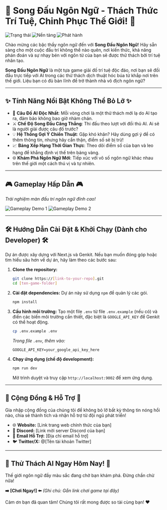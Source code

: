 
# 🌟 Song Đấu Ngôn Ngữ - Thách Thức Trí Tuệ, Chinh Phục Thế Giới! 🌟

![Trạng thái](https://img.shields.io/badge/Trạng%20thái-🎮%20Sẵn%20sàng%20chơi-brightgreen)
![Nền tảng](https://img.shields.io/badge/Nền%20tảng-Web-blue)
![Phát hành](https://img.shields.io/badge/Phát%20hành-Đã%20ra%20mắt!-orange)

Chào mừng các bậc thầy ngôn ngữ đến với **Song Đấu Ngôn Ngữ**! Hãy sẵn sàng cho một cuộc đấu trí không thể nào quên, nơi kiến thức, khả năng phán đoán và sự nhạy bén với ngôn từ của bạn sẽ được thử thách bởi trí tuệ nhân tạo.

**Song Đấu Ngôn Ngữ** là một tựa game giải đố trí tuệ độc đáo, nơi bạn sẽ đối đầu trực tiếp với AI trong các thử thách dịch thuật hóc búa từ khắp nơi trên thế giới. Liệu bạn có đủ bản lĩnh để trở thành nhà vô địch ngôn ngữ?

---

## ✨ Tính Năng Nổi Bật Không Thể Bỏ Lỡ ✨

*   🧠 **Câu Đố AI Độc Nhất**: Mỗi vòng chơi là một thử thách mới lạ do AI tạo ra, đảm bảo không bao giờ nhàm chán.
*   ⚔️ **Chế Độ Song Đấu Căng Thẳng**: Thi đấu theo lượt với đối thủ AI. Ai sẽ là người giải được câu đố trước?
*   💡 **Hệ Thống Gợi Ý Chiến Thuật**: Gặp khó khăn? Hãy dùng gợi ý để có thêm thông tin, nhưng hãy cẩn thận, điểm số sẽ bị trừ!
*   📈 **Bảng Xếp Hạng Thời Gian Thực**: Theo dõi điểm số của bạn và leo hạng để khẳng định vị thế trên bảng vàng.
*   🌐 **Khám Phá Ngôn Ngữ Mới**: Tiếp xúc với vô số ngôn ngữ khác nhau trên thế giới một cách thú vị và tự nhiên.

---

## 🎮 Gameplay Hấp Dẫn 🎮

*Trải nghiệm màn đấu trí ngôn ngữ đỉnh cao!*

![Gameplay Demo 1](https://placehold.co/600x350.png?text=Nhập+từ+khóa)
![Gameplay Demo 2](https://placehold.co/600x350.png?text=Giải+câu+đố)

---

## 🛠️ Hướng Dẫn Cài Đặt & Khởi Chạy (Dành cho Developer) 🛠️

Dự án được xây dựng với Next.js và Genkit. Nếu bạn muốn đóng góp hoặc tìm hiểu sâu hơn về dự án, hãy làm theo các bước sau:

1.  **Clone the repository:**
    ```bash
    git clone https://[link-to-your-repo].git
    cd [ten-game-folder]
    ```

2.  **Cài đặt dependencies:**
    Dự án này sử dụng `npm` để quản lý các gói.
    ```bash
    npm install
    ```

3.  **Cấu hình môi trường:**
    Tạo một file `.env` từ file `.env.example` (nếu có) và điền các biến môi trường cần thiết, đặc biệt là `GOOGLE_API_KEY` để Genkit có thể hoạt động.
    ```bash
    cp .env.example .env
    ```
    *Trong file `.env`, thêm vào:*
    ```
    GOOGLE_API_KEY=your_google_api_key_here
    ```

4.  **Chạy ứng dụng (chế độ development):**
    ```bash
    npm run dev
    ```
    Mở trình duyệt và truy cập `http://localhost:9002` để xem ứng dụng.

---

## 💬 Cộng Đồng & Hỗ Trợ 💬

Gia nhập cộng đồng của chúng tôi để không bỏ lỡ bất kỳ thông tin nóng hổi nào, chia sẻ thành tích và nhận hỗ trợ từ đội ngũ phát triển!

*   🌐 **Website:** [Link trang web chính thức của bạn]
*   💬 **Discord:** [Link mời server Discord của bạn]
*   📧 **Email Hỗ Trợ:** [Địa chỉ email hỗ trợ]
*   🐦 **Twitter/X:** @[Tên tài khoản Twitter]

---

## 🚀 Thử Thách AI Ngay Hôm Nay! 🚀

Thế giới ngôn ngữ đầy màu sắc đang chờ bạn khám phá. Đừng chần chừ nữa!

**➡️ [Chơi Ngay!] ⬅️**
*(Ghi chú: Gắn link chơi game tại đây)*

Cảm ơn bạn đã quan tâm! Chúng tôi rất mong được so tài cùng bạn! ❤️
